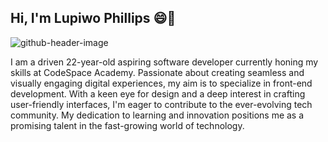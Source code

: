 ## Hi, I'm Lupiwo Phillips 😄👋

![github-header-image](https://github.com/user-attachments/assets/e2225bc5-5c36-4386-960a-ddf1442d632f)


I am a driven 22-year-old aspiring software developer currently honing my skills at CodeSpace Academy. Passionate about creating seamless and visually engaging digital experiences, my aim is to specialize in front-end development. With a keen eye for design and a deep interest in crafting user-friendly interfaces, I'm eager to contribute to the ever-evolving tech community. My dedication to learning and innovation positions me as a promising talent in the fast-growing world of technology.



